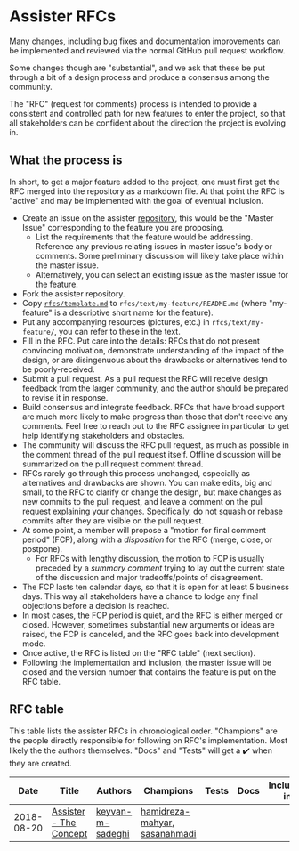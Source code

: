 # Assister RFCs
[Assister RFCs]: #assister-rfcs

Many changes, including bug fixes and documentation improvements can be
implemented and reviewed via the normal GitHub pull request workflow.

Some changes though are "substantial", and we ask that these be put through
a bit of a design process and produce a consensus among the community.

The "RFC" (request for comments) process is intended to provide a consistent
and controlled path for new features to enter the project, so that all
stakeholders can be confident about the direction the project is evolving in.

## What the process is
[What the process is]: #what-the-process-is

In short, to get a major feature added to the project, one must first get the RFC
merged into the repository as a markdown file. At that point the RFC is
"active" and may be implemented with the goal of eventual inclusion.

- Create an issue on the assister
  [repository](https://github.com/assister-ai/assister), this would be
  the "Master Issue" corresponding to the feature you are proposing.
  - List the requirements that the feature would be addressing. Reference any
    previous relating issues in master issue's body or comments. Some
    preliminary discussion will likely take place within the master issue.
  - Alternatively, you can select an existing issue as the master issue for the
    feature.
- Fork the assister repository.
- Copy [`rfcs/template.md`](
  https://github.com/assister-ai/assister/blob/master/rfcs/template.md)
  to `rfcs/text/my-feature/README.md` (where "my-feature" is a descriptive
  short name for the feature).
- Put any accompanying resources (pictures, etc.) in `rfcs/text/my-feature/`,
  you can refer to these in the text.
- Fill in the RFC. Put care into the details: RFCs that do not present
  convincing motivation, demonstrate understanding of the impact of the
  design, or are disingenuous about the drawbacks or alternatives tend to be
  poorly-received.
- Submit a pull request. As a pull request the RFC will receive design
  feedback from the larger community, and the author should be prepared to
  revise it in response.  
- Build consensus and integrate feedback. RFCs that have broad support are
  much more likely to make progress than those that don't receive any
  comments. Feel free to reach out to the RFC assignee in particular to get
  help identifying stakeholders and obstacles.
- The community will discuss the RFC pull request, as much as possible in the
  comment thread of the pull request itself. Offline discussion will be
  summarized on the pull request comment thread.
- RFCs rarely go through this process unchanged, especially as alternatives
  and drawbacks are shown. You can make edits, big and small, to the RFC to
  clarify or change the design, but make changes as new commits to the pull
  request, and leave a comment on the pull request explaining your changes.
  Specifically, do not squash or rebase commits after they are visible on the
  pull request.
- At some point, a member will propose a "motion for final comment period"
  (FCP), along with a *disposition* for the RFC (merge, close, or postpone).
  - For RFCs with lengthy discussion, the motion to FCP is usually preceded by
    a *summary comment* trying to lay out the current state of the discussion
    and major tradeoffs/points of disagreement.
- The FCP lasts ten calendar days, so that it is open for at least 5 business
  days. This way all
  stakeholders have a chance to lodge any final objections before a decision
  is reached.
- In most cases, the FCP period is quiet, and the RFC is either merged or
  closed. However, sometimes substantial new arguments or ideas are raised,
  the FCP is canceled, and the RFC goes back into development mode.
- Once active, the RFC is listed on the "RFC table" (next section).
- Following the implementation and inclusion, the master issue will be closed
  and the version number that contains the feature is put on the RFC table.

## RFC table
[RFC table]: #rfc-table

This table lists the assister RFCs in chronological order. "Champions" are
the people directly responsible for following on RFC's implementation. Most
likely the the authors themselves. "Docs" and "Tests" will get a
:heavy_check_mark: when they are created.

[keyvan-m-sadeghi]: https://github.com/keyvan-m-sadeghi
[hamidreza-mahyar]: https://github.com/hamidreza-mahyar
[sasanahmadi]: https://github.com/sasanahmadi

| Date       | Title       | Authors | Champions | Tests | Docs | Included in |
| ---------- | ----------- | ------- | --------- | ----- | ---- | ----------- |
| 2018-08-20 | [Assister - The Concept](https://github.com/assister-ai/assister/blob/master/rfcs/text/assister-conception) | [keyvan-m-sadeghi] | [hamidreza-mahyar], [sasanahmadi] | | | |
